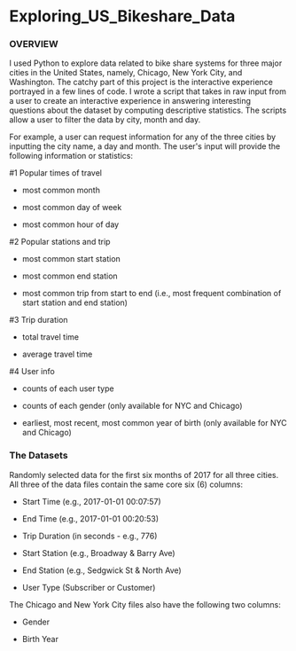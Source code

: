 # Exploring_US_Bikeshare_Data

### OVERVIEW 
I used Python to explore data related to bike share systems for three major cities in the United States, namely, Chicago, New York City, and Washington. The catchy part of this project is the interactive experience portrayed in a few lines of code. I wrote a script that takes in raw input from a user to create an interactive experience in answering interesting questions about the dataset by computing descriptive statistics. The scripts allow a user to filter the data by city, month and day.

For example, a user can request information for any of the three cities by inputting the city name, a day and month. 
The user's input will provide the following information or statistics:

#1 Popular times of travel

* most common month

* most common day of week

* most common hour of day

#2 Popular stations and trip

* most common start station

* most common end station

* most common trip from start to end (i.e., most frequent combination of start station and end station)

#3 Trip duration

* total travel time

* average travel time

#4 User info

* counts of each user type

* counts of each gender (only available for NYC and Chicago)

* earliest, most recent, most common year of birth (only available for NYC and Chicago)


### The Datasets
Randomly selected data for the first six months of 2017 for all three cities. All three of the data files contain the same core six (6) columns:

* Start Time (e.g., 2017-01-01 00:07:57)

* End Time (e.g., 2017-01-01 00:20:53)

* Trip Duration (in seconds - e.g., 776)

* Start Station (e.g., Broadway & Barry Ave)

* End Station (e.g., Sedgwick St & North Ave)

* User Type (Subscriber or Customer)

The Chicago and New York City files also have the following two columns:

* Gender

* Birth Year
